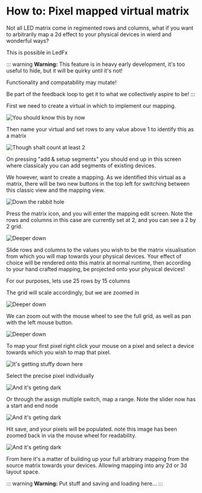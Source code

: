 # How to: Pixel mapped virtual matrix

Not all LED matrix come in regimented rows and columns, what if you want to arbitrarily map a 2d effect to your physical devices in wierd and wonderful ways?

This is possible in LedFx

::: warning
**Warning:**
This feature is in heavy early development, it's too useful to hide, but it will be quirky until it's not!

Functionality and compatability may mutate!

Be part of the feedback loop to get it to what we collectively aspire to be!
:::

First we need to create a virtual in which to implement our mapping.

![You should know this by now](/_static/howto/mapping/create_virtual_1.png)

Then name your virtual and set rows to any value above 1 to identify this as a matrix

![Though shalt count at least 2](/_static/howto/mapping/create_virtual_2.png)

On pressing "add & setup segments" you should end up in this screen where classicaly you can add segments of existing devices.

We however, want to create a mapping. As we identified this virtual as a matrix, there will be two new buttons in the top left for switching between this classic view and the mapping view.

![Down the rabbit hole](/_static/howto/mapping/create_virtual_3.png)

Press the matrix icon, and you will enter the mapping edit screen. Note the rows and columns in this case are currently set at 2, and you can see a 2 by 2 grid.

![Deeper down](/_static/howto/mapping/mapping_matrix_1.png)

Slide rows and columns to the values you wish to be the matrix visualisation from which you will map towards your physical devices. Your effect of choice will be rendered onto this matrix at normal runtime, then according to your hand crafted mapping, be projected onto your physical devices!

For our purposes, lets use 25 rows by 15 columns

The grid will scale accordingly, but we are zoomed in

![Deeper down](/_static/howto/mapping/mapping_matrix_2.png)

We can zoom out with the mouse wheel to see the full grid, as well as pan with the left mouse button.

![Deeper down](/_static/howto/mapping/mapping_matrix_3.png)

To map your first pixel right click your mouse on a pixel and select a device towards which you wish to map that pixel.

![It's getting stuffy down here](/_static/howto/mapping/mapping_matrix_4.png)

Select the precise pixel individually

![And it's geting dark](/_static/howto/mapping/mapping_matrix_5.png)

Or through the assign multiple switch, map a range. Note the slider now has a start and end node

![And it's geting dark](/_static/howto/mapping/mapping_matrix_6.png)

Hit save, and your pixels will be populated. note this image has been zoomed back in via the mouse wheel for readability.

![And it's geting dark](/_static/howto/mapping/mapping_matrix_7.png)

From here it's a matter of building up your full arbitrary mapping from the source matrix towards your devices. Allowing mapping into any 2d or 3d layout space.


::: warning
**Warning:**
Put stuff and saving and loading here...
:::

